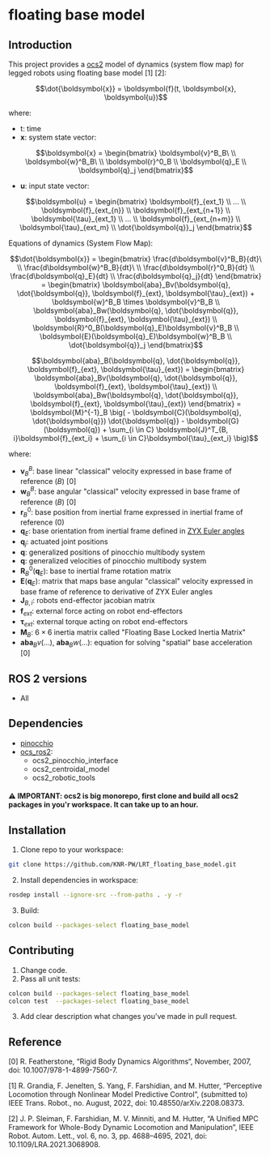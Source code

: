 # floating base model

## Introduction
This project provides a [ocs2](https://github.com/leggedrobotics/ocs2) model of dynamics (system flow map) for legged robots using floating base model [1] [2]:
```math
\dot{\boldsymbol{x}} = \boldsymbol{f}(t, \boldsymbol{x}, \boldsymbol{u})
```
where:
- t: time
- $\boldsymbol{x}$: system state vector:
```math
\boldsymbol{x} =
\begin{bmatrix}
\boldsymbol{v}^B_B\ \\
\boldsymbol{w}^B_B\ \\
\boldsymbol{r}^0_B \\
\boldsymbol{q}_E \\
\boldsymbol{q}_j 
\end{bmatrix}
```
- $\boldsymbol{u}$: input state vector:
```math
\boldsymbol{u} =
\begin{bmatrix}
\boldsymbol{f}_{ext_1} \\
... \\
\boldsymbol{f}_{ext_{n}} \\
\boldsymbol{f}_{ext_{n+1}} \\
\boldsymbol{\tau}_{ext_1} \\
... \\
\boldsymbol{f}_{ext_{n+m}} \\
\boldsymbol{\tau}_{ext_m} \\
\dot{\boldsymbol{q}}_j
\end{bmatrix}
```


Equations of dynamics (System Flow Map):
```math
\dot{\boldsymbol{x}} = 
\begin{bmatrix}
\frac{d\boldsymbol{v}^B_B}{dt}\ \\
\frac{d\boldsymbol{w}^B_B}{dt}\ \\
\frac{d\boldsymbol{r}^0_B}{dt} \\
\frac{d\boldsymbol{q}_E}{dt} \\
\frac{d\boldsymbol{q}_j}{dt} 
\end{bmatrix} = \begin{bmatrix}
\boldsymbol{aba}_Bv(\boldsymbol{q}, \dot{\boldsymbol{q}}, \boldsymbol{f}_{ext}, \boldsymbol{\tau}_{ext}) +  \boldsymbol{w}^B_B \times \boldsymbol{v}^B_B \\
\boldsymbol{aba}_Bw(\boldsymbol{q}, \dot{\boldsymbol{q}}, \boldsymbol{f}_{ext}, \boldsymbol{\tau}_{ext}) \\
\boldsymbol{R}^0_B(\boldsymbol{q}_E)\boldsymbol{v}^B_B \\
\boldsymbol{E}(\boldsymbol{q}_E)\boldsymbol{w}^B_B \\
\dot{\boldsymbol{q}}_j
\end{bmatrix}
```
```math
\boldsymbol{aba}_B(\boldsymbol{q}, \dot{\boldsymbol{q}}, \boldsymbol{f}_{ext}, \boldsymbol{\tau}_{ext}) =
\begin{bmatrix}
\boldsymbol{aba}_Bv(\boldsymbol{q}, \dot{\boldsymbol{q}}, \boldsymbol{f}_{ext}, \boldsymbol{\tau}_{ext}) \\
\boldsymbol{aba}_Bw(\boldsymbol{q}, \dot{\boldsymbol{q}}, \boldsymbol{f}_{ext}, \boldsymbol{\tau}_{ext})
\end{bmatrix} = \boldsymbol{M}^{-1}_B \big( - \boldsymbol{C}(\boldsymbol{q}, \dot{\boldsymbol{q}}) \dot{\boldsymbol{q}} - \boldsymbol{G}(\boldsymbol{q}) + \sum_{i \in C} \boldsymbol{J}^T_{B, i}\boldsymbol{f}_{ext_i} + \sum_{i \in C}\boldsymbol{\tau}_{ext_i} \big)
```

where:
- $\boldsymbol{v}^B_B$: base linear "classical" velocity expressed in base frame of reference ($B$) [0]
- $\boldsymbol{w}^B_B$: base angular "classical" velocity expressed in base frame of reference ($B$) [0]
- $\boldsymbol{r}^0_B$: base position from inertial frame expressed in inertial frame of reference ($0$)
- $\boldsymbol{q}_E$: base orientation from inertial frame defined in [ZYX Euler angles](https://web.mit.edu/2.05/www/Handout/HO2.PDF) 
- $\boldsymbol{q}_j$: actuated joint positions
- $\boldsymbol{q}$: generalized positions of pinocchio multibody system 
- $\boldsymbol{q}$: generalized velocities of pinocchio multibody system
- $\boldsymbol{R}^0_B(\boldsymbol{q}_E)$: base to inertial frame rotation matrix
- $\boldsymbol{E}(\boldsymbol{q}_E)$: matrix that maps base angular "classical" velocity expressed in base frame of reference to derivative of ZYX Euler angles
- $\boldsymbol{J}_{B, i}$: robots end-effector jacobian matrix
- $\boldsymbol{f}_{ext}$: external force acting on robot end-effectors
- $\boldsymbol{\tau}_{ext}$: external torque acting on robot end-effectors
- $\boldsymbol{M}_B$: $6 \times 6$ inertia matrix called "Floating Base Locked Inertia Matrix" 
- $\boldsymbol{aba}_Bv(...)$, $\boldsymbol{aba}_Bw(...)$: equation for solving "spatial" base acceleration [0]

## ROS 2 versions
- All 

## Dependencies
- [pinocchio](https://github.com/stack-of-tasks/pinocchio)
- [ocs_ros2](https://github.com/BartlomiejK2/ocs2_ros2):
  - ocs2_pinocchio_interface
  - ocs2_centroidal_model
  - ocs2_robotic_tools
#### :warning: IMPORTANT: ocs2 is big monorepo, first clone and build all ocs2 packages in you'r workspace. It can take up to an hour.

## Installation 
1. Clone repo to your workspace:
```bash
git clone https://github.com/KNR-PW/LRT_floating_base_model.git
```
2. Install dependencies in workspace:
```bash
rosdep install --ignore-src --from-paths . -y -r
```
3. Build:
```bash
colcon build --packages-select floating_base_model
```
## Contributing
1. Change code.
2. Pass all unit tests:
```bash
colcon build --packages-select floating_base_model
colcon test  --packages-select floating_base_model
```
3. Add clear description what changes you've made in pull request.

## Reference 
[0] R. Featherstone, “Rigid Body Dynamics Algorithms“, November, 2007, doi: 10.1007/978-1-4899-7560-7.

[1] R. Grandia, F. Jenelten, S. Yang, F. Farshidian, and M. Hutter, “Perceptive Locomotion through Nonlinear Model
Predictive Control”, (submitted to) IEEE Trans. Robot., no. August, 2022, doi: 10.48550/arXiv.2208.08373.

[2] J. P. Sleiman, F. Farshidian, M. V. Minniti, and M. Hutter, “A Unified MPC Framework for Whole-Body Dynamic
Locomotion and Manipulation”, IEEE Robot. Autom. Lett., vol. 6, no. 3, pp. 4688–4695, 2021, doi:
10.1109/LRA.2021.3068908.
